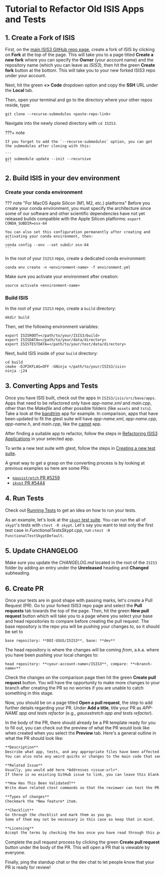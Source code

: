 # Tutorial to Refactor Old ISIS Apps and Tests

## 1. Create a Fork of ISIS
First, on the [main ISIS3 GitHub repo page](https://github.com/DOI-USGS/ISIS3), create a fork of ISIS by clicking on **Fork** at the top of the page. This will take you to a page titled **Create a new fork** where you can specify the **Owner** (your account name) and the repository name (which you can leave as *ISIS3*), then hit the green **Create fork** button at the bottom. This will take you to your new forked ISIS3 repo under your account.

Next, hit the green **<> Code** dropdown option and copy the **SSH** URL under the **Local** tab. 

Then, open your terminal and go to the directory where your other repos reside, type:

```
git clone --recurse-submodules <paste-repo-link>
```

Navigate into the newly cloned directory with `cd ISIS3`.

???+ note 

    If you forget to add the `--recurse-submodules` option, you can get the submodules after cloning with this:

    ```
    git submodule update --init --recursive
    ```

## 2. Build ISIS in your dev environment

### Create your conda environment

??? note "For MacOS Apple Silicon (M1, M2, etc.) platforms"
    Before you create your conda environment, you must specify the architecture since some of our software and other scientific dependencies have not yet released builds compatible with the Apple Silicon platforms:
    ```
    export CONDA_SUBDIR=osx-64
    ```

    You can also set this configuration permanently after creating and activating your conda environment, then:
    ```
    conda config --env --set subdir osx-64
    ```


In the root of your `ISIS3` repo, create a dedicated conda environment:

```
conda env create -n <environment-name> -f environment.yml
```

Make sure you activate your environment after creation:

```
source activate <environment-name>
```


### Build ISIS
In the root of your `ISIS3` repo, create a `build` directory:

```
mkdir build
```

Then, set the following environment variables:

```
export ISISROOT=</path/to/your/ISIS3/build>
export ISISDATA=</path/to/your/data/directory>
export ISISTESTDATA=</path/to/your/test/data/directory>
```

Next, build ISIS inside of your `build` directory:

```
cd build
cmake -DJP2KFLAG=OFF -GNinja </path/to/your/ISIS3/isis>
ninja -j24
```

## 3. Converting Apps and Tests

Once you have ISIS built, check out the apps in `ISIS3/isis/src/base/apps`. Apps that need to be refactored only have *app-name.xml* and *main.cpp*, other than the *Makefile* and other possible folders (like `assets` and `tsts`). Take a look at the [bandtrim](https://github.com/DOI-USGS/ISIS3/tree/dev/isis/src/base/apps/bandtrim) app for example. In comparison, apps that have been updated to fit the gtest suite will have *app-name.xml*, *app-name.cpp*, *app-name.h*, and *main.cpp*, like the [campt](https://github.com/DOI-USGS/ISIS3/tree/dev/isis/src/base/apps/campt) app.

After finding a suitable app to refactor, follow the steps in [Refactoring ISIS3 Applications](https://astrogeology.usgs.gov/docs/how-to-guides/isis-developer-guides/writing-isis-tests-with-ctest-and-gtest/#refactoring-isis3-applications) in your selected app.

To write a new test suite with gtest, follow the steps in [Creating a new test suite](https://astrogeology.usgs.gov/docs/how-to-guides/isis-developer-guides/writing-isis-tests-with-ctest-and-gtest/#creating-a-new-test-suite). 

A great way to get a grasp on the converting process is by looking at previous examples so here are some PRs:

- [`gaussstretch` PR #5259](https://github.com/DOI-USGS/ISIS3/pull/5259)
- [`skypt` PR #5444](https://github.com/DOI-USGS/ISIS3/pull/5444)
  
## 4. Run Tests

Check out [Running Tests](https://astrogeology.usgs.gov/docs/how-to-guides/isis-developer-guides/developing-isis3-with-cmake/#running-tests) to get an idea on how to run your tests.

As an example, let's look at the [`skypt` test suite](https://github.com/DOI-USGS/ISIS3/blob/dev/isis/tests/FunctionalTestsSkypt.cpp). You can run the all of `skypt`'s tests with `ctest -R skypt`. Let's say you want to test only the first test case in *FunctionalTestsSkypt.cpp*, run `ctest -R FunctionalTestSkyptDefault`. 

## 5. Update CHANGELOG

Make sure you update the *CHANGELOG.md* located in the root of the `ISIS3` folder by adding an entry under the **Unreleased** heading and **Changed** subheading.

## 6. Create PR

Once your tests are in good shape with passing marks, let's create a Pull Request (PR). Go to your forked ISIS3 repo page and select the **Pull requests** tab towards the top of the page. Then, hit the green **New pull request** button which will take you to a page where you select your base and head repositories to compare before creating the pull request. The base repository is the repo you will be pushing your changes *to*, so it should be set to 
```
base repository: **DOI-USGS/ISIS3**, base: **dev**
```

The head repository is where the changes will be coming *from*, a.k.a. where you have been pushing your local changes to:
```
head repository: **<your-account-name>/ISIS3**, compare: **<branch-name>**
```

Check the changes on the comparison page then hit the green **Create pull request** button. You will have the opportunity to make more changes to your branch after creating the PR so no worries if you are unable to catch something in this stage. 

Now, you should be on a page titled **Open a pull request**, the step to add further details regarding your PR. Under **Add a title**, title your PR as *APP-NAME app and tests refactor* (e.g., *gaussstretch app and tests refactor*).

In the body of the PR, there should already be a PR template ready for you to fill out, you can check out the preview of what the PR would look like when created when you select the **Preview** tab. Here's a general outline in what the PR should look like:

```md
**Description**
Describe what app, tests, and any appropriate files have been affected. 
You can also note any weird quirks or changes to the main code that seemed necessary to give the reviewer more context.

**Related Issue**
Usually, you would add here *Addresses <issue-url>*. 
If there is no existing GitHub issue to link, you can leave this blank.

**How Has This Been Validated?**
Write down related ctest commands so that the reviewer can test the PR.

**Types of changes**
Checkmark the *New feature* item.

**Checklist**
Go through the checklist and mark them as you go.
Some of them may not be necessary in this case so keep that in mind.

**Licensing**
Accept the terms by checking the box once you have read through this portion.
```

Complete the pull request process by clicking the green **Create pull request** button under the body of the PR. This will open a PR that is viewable by everyone.

Finally, ping the standup chat or the dev chat to let people know that your PR is ready for review!
